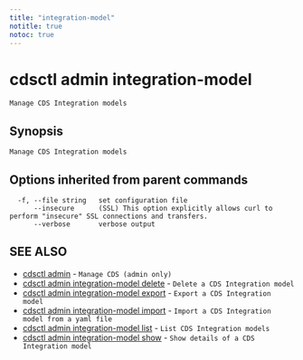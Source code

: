```yaml
---
title: "integration-model"
notitle: true
notoc: true
---
```

# cdsctl admin integration-model

`Manage CDS Integration models`

## Synopsis

`Manage CDS Integration models`

## Options inherited from parent commands

```
  -f, --file string   set configuration file
      --insecure      (SSL) This option explicitly allows curl to perform "insecure" SSL connections and transfers.
      --verbose       verbose output
```

## SEE ALSO

* [cdsctl admin](/docs/components/cdsctl/admin/)	 - `Manage CDS (admin only)`
* [cdsctl admin integration-model delete](/docs/components/cdsctl/admin/integration-model/delete/)	 - `Delete a CDS Integration model`
* [cdsctl admin integration-model export](/docs/components/cdsctl/admin/integration-model/export/)	 - `Export a CDS Integration model`
* [cdsctl admin integration-model import](/docs/components/cdsctl/admin/integration-model/import/)	 - `Import a CDS Integration model from a yaml file`
* [cdsctl admin integration-model list](/docs/components/cdsctl/admin/integration-model/list/)	 - `List CDS Integration models`
* [cdsctl admin integration-model show](/docs/components/cdsctl/admin/integration-model/show/)	 - `Show details of a CDS Integration model`


